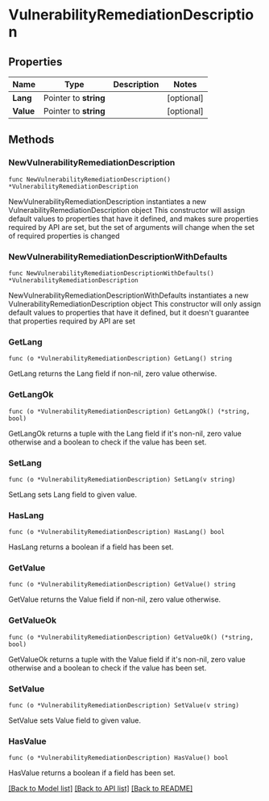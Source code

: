 # VulnerabilityRemediationDescription

## Properties

Name | Type | Description | Notes
------------ | ------------- | ------------- | -------------
**Lang** | Pointer to **string** |  | [optional] 
**Value** | Pointer to **string** |  | [optional] 

## Methods

### NewVulnerabilityRemediationDescription

`func NewVulnerabilityRemediationDescription() *VulnerabilityRemediationDescription`

NewVulnerabilityRemediationDescription instantiates a new VulnerabilityRemediationDescription object
This constructor will assign default values to properties that have it defined,
and makes sure properties required by API are set, but the set of arguments
will change when the set of required properties is changed

### NewVulnerabilityRemediationDescriptionWithDefaults

`func NewVulnerabilityRemediationDescriptionWithDefaults() *VulnerabilityRemediationDescription`

NewVulnerabilityRemediationDescriptionWithDefaults instantiates a new VulnerabilityRemediationDescription object
This constructor will only assign default values to properties that have it defined,
but it doesn't guarantee that properties required by API are set

### GetLang

`func (o *VulnerabilityRemediationDescription) GetLang() string`

GetLang returns the Lang field if non-nil, zero value otherwise.

### GetLangOk

`func (o *VulnerabilityRemediationDescription) GetLangOk() (*string, bool)`

GetLangOk returns a tuple with the Lang field if it's non-nil, zero value otherwise
and a boolean to check if the value has been set.

### SetLang

`func (o *VulnerabilityRemediationDescription) SetLang(v string)`

SetLang sets Lang field to given value.

### HasLang

`func (o *VulnerabilityRemediationDescription) HasLang() bool`

HasLang returns a boolean if a field has been set.

### GetValue

`func (o *VulnerabilityRemediationDescription) GetValue() string`

GetValue returns the Value field if non-nil, zero value otherwise.

### GetValueOk

`func (o *VulnerabilityRemediationDescription) GetValueOk() (*string, bool)`

GetValueOk returns a tuple with the Value field if it's non-nil, zero value otherwise
and a boolean to check if the value has been set.

### SetValue

`func (o *VulnerabilityRemediationDescription) SetValue(v string)`

SetValue sets Value field to given value.

### HasValue

`func (o *VulnerabilityRemediationDescription) HasValue() bool`

HasValue returns a boolean if a field has been set.


[[Back to Model list]](../README.md#documentation-for-models) [[Back to API list]](../README.md#documentation-for-api-endpoints) [[Back to README]](../README.md)


